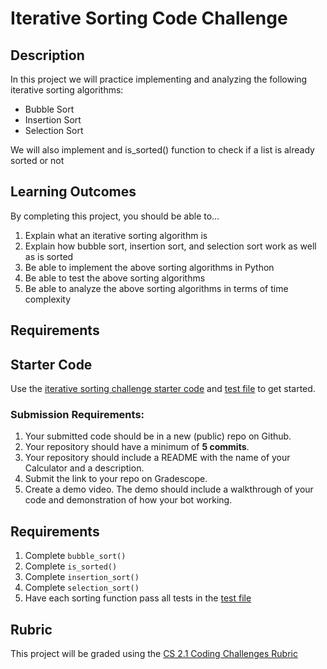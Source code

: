 # Iterative Sorting Code Challenge

## Description
In this project we will practice implementing and analyzing the following iterative sorting algorithms:
- Bubble Sort
- Insertion Sort
- Selection Sort 

We will also implement and is_sorted() function to check if a list is already sorted or not

## Learning Outcomes
By completing this project, you should be able to…

1. Explain what an iterative sorting algorithm is
1. Explain how bubble sort, insertion sort, and selection sort work as well as is sorted
1. Be able to implement the above sorting algorithms in Python
1. Be able to test the above sorting algorithms
1. Be able to analyze the above sorting algorithms in terms of time complexity

## Requirements

## Starter Code

Use the [iterative sorting challenge starter code](https://github.com/Make-School-Courses/CS-2.1-Trees-Sorting/blob/master/Code/sorting_iterative.py) and [test file](https://github.com/Make-School-Courses/CS-2.1-Trees-Sorting/blob/master/Code/sorting_test.py) to get started.

### Submission Requirements:
1. Your submitted code should be in a new (public) repo on Github.
1. Your repository should have a minimum of **5 commits**. 
1. Your repository should include a README with the name of your Calculator and a description.
1. Submit the link to your repo on Gradescope.
1. Create a demo video. The demo should include a walkthrough of your code and demonstration of how your bot working.

## Requirements
1. Complete `bubble_sort()`
1. Complete `is_sorted()`
1. Complete `insertion_sort()`
1. Complete `selection_sort()`
1. Have each sorting function pass all tests in the [test file](https://github.com/Make-School-Courses/CS-2.1-Trees-Sorting/blob/master/Code/sorting_test.py)

## Rubric
This project will be graded using the [CS 2.1 Coding Challenges Rubric](https://docs.google.com/document/d/15tkiKmZK5jDhiCdSUD7WB6lRmV0ReHAErEFMzWPKIJE/edit)

